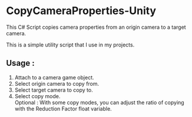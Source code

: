 # CopyCameraProperties-Unity
This C# Script copies camera properties from an origin camera to a target camera.

This is a simple utility script that I use in my projects.
  
## Usage :
1) Attach to a camera game object.  
2) Select origin camera to copy from.  
3) Select target camera to copy to.  
4) Select copy mode.  
Optional : With some copy modes, you can adjust the ratio of copying with the Reduction Factor float variable. 
